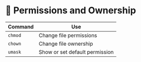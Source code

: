 # 🔐 Permissions and Ownership

| Command | Use |
|---------|-----|
| `chmod` | Change file permissions |
| `chown` | Change file ownership |
| `umask` | Show or set default permission |
